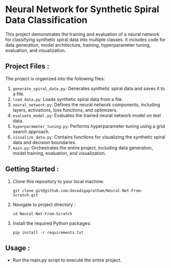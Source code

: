 # Neural Network for Synthetic Spiral Data Classification

This project demonstrates the training and evaluation of a neural network for classifying synthetic spiral data into multiple classes. It includes code for data generation, model architecture, training, hyperparameter tuning, evaluation, and visualization.

## Project Files : 

The project is organized into the following files:

1. `generate_spiral_data.py`: Generates synthetic spiral data and saves it to a file.
2. `load_data.py`: Loads synthetic spiral data from a file.
3. `neural_network.py`: Defines the neural network components, including layers, activations, loss functions, and optimizers.
4. `evaluate_model.py`: Evaluates the trained neural network model on test data.
5. `hyperparameter_tuning.py`: Performs hyperparameter tuning using a grid search approach.
6. `visualize_data.py`: Contains functions for visualizing the synthetic spiral data and decision boundaries.
7. `main.py`: Orchestrates the entire project, including data generation, model training, evaluation, and visualization.

## Getting Started : 

1. Clone this repository to your local machine:

   ```shell
   git clone git@github.com:devadigapratham/Neural-Net-From-Scratch.git
2. Navigate to project directory :
   ```shell
   cd Neural-Net-From-Scratch

3. Install the required Python packages:
   ```shell
   pip install -r requirements.txt

## Usage : 

* Run the main.py script to execute the entire project. 



